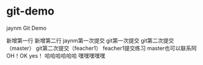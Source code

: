 # git-demo
jaynm Git Demo

新增第一行
新增第二行
jaynm第一次提交
git第一次提交
git第二次提交（master）
git第二次提交（feacher1）
feacher1提交练习
master也可以联系阿
OH！OK yes！
哈哈哈哈哈哈
嘿嘿嘿嘿嘿
